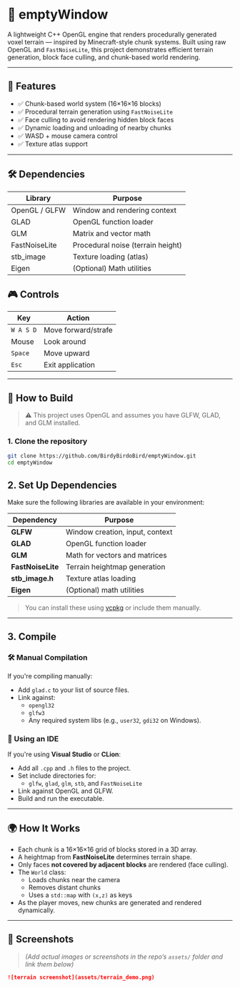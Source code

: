 # 🧊 emptyWindow

A lightweight C++ OpenGL engine that renders procedurally generated voxel terrain — inspired by Minecraft-style chunk systems. Built using raw OpenGL and `FastNoiseLite`, this project demonstrates efficient terrain generation, block face culling, and chunk-based world rendering.

---

## 🚀 Features

- ✅ Chunk-based world system (16×16×16 blocks)
- ✅ Procedural terrain generation using `FastNoiseLite`
- ✅ Face culling to avoid rendering hidden block faces
- ✅ Dynamic loading and unloading of nearby chunks
- ✅ WASD + mouse camera control
- ✅ Texture atlas support

---

## 🛠️ Dependencies

| Library         | Purpose                           |
|------------------|-----------------------------------|
| OpenGL / GLFW    | Window and rendering context      |
| GLAD             | OpenGL function loader            |
| GLM              | Matrix and vector math            |
| FastNoiseLite    | Procedural noise (terrain height) |
| stb_image        | Texture loading (atlas)           |
| Eigen            | (Optional) Math utilities         |

## 🎮 Controls

| Key         | Action                   |
|--------------|----------------------------|
| `W A S D`    | Move forward/strafe        |
| Mouse        | Look around                |
| `Space`      | Move upward                |
| `Esc`        | Exit application           |

---

## 🔧 How to Build

> ⚠️ This project uses OpenGL and assumes you have GLFW, GLAD, and GLM installed.

### 1. Clone the repository
```bash
git clone https://github.com/BirdyBirdoBird/emptyWindow.git
cd emptyWindow
```

## 2. Set Up Dependencies

Make sure the following libraries are available in your environment:

| Dependency       | Purpose                           |
|------------------|------------------------------------|
| **GLFW**         | Window creation, input, context    |
| **GLAD**         | OpenGL function loader             |
| **GLM**          | Math for vectors and matrices      |
| **FastNoiseLite**| Terrain heightmap generation       |
| **stb_image.h**  | Texture atlas loading              |
| **Eigen**        | (Optional) math utilities          |

> You can install these using [vcpkg](https://github.com/microsoft/vcpkg) or include them manually.

---

## 3. Compile

### 🛠 Manual Compilation

If you're compiling manually:

- Add `glad.c` to your list of source files.
- Link against:
  - `opengl32`
  - `glfw3`
  - Any required system libs (e.g., `user32`, `gdi32` on Windows).

### 💼 Using an IDE

If you're using **Visual Studio** or **CLion**:

- Add all `.cpp` and `.h` files to the project.
- Set include directories for:
  - `glfw`, `glad`, `glm`, `stb`, and `FastNoiseLite`
- Link against OpenGL and GLFW.
- Build and run the executable.

---

## 🌍 How It Works

- Each chunk is a 16×16×16 grid of blocks stored in a 3D array.
- A heightmap from **FastNoiseLite** determines terrain shape.
- Only faces **not covered by adjacent blocks** are rendered (face culling).
- The `World` class:
  - Loads chunks near the camera
  - Removes distant chunks
  - Uses a `std::map` with `(x,z)` as keys
- As the player moves, new chunks are generated and rendered dynamically.

---

## 📸 Screenshots

> _(Add actual images or screenshots in the repo’s `assets/` folder and link them below)_

```markdown
![terrain screenshot](assets/terrain_demo.png)
